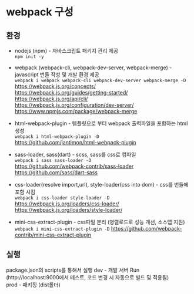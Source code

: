 # webpack 구성

## 환경  

* nodejs (npm) - 자바스크립트 패키지 관리 제공  
`npm init -y`  

* webpack (webpack-cli, webpack-dev-server, webpack-merge) - javascript 번들 작성 및 개발 환경 제공    
`webpack i webpack webpack-cli webpack-dev-server webpack-merge -D`  
https://webpack.js.org/concepts/  
https://webpack.js.org/guides/getting-started/  
https://webpack.js.org/api/cli/  
https://webpack.js.org/configuration/dev-server/  
https://www.npmjs.com/package/webpack-merge  

* html-webpack-plugin - 템플릿으로 부터 webpack 출력파일을 포함하는 html 생성  
`webpack i html-webpack-plugin -D`  
https://github.com/jantimon/html-webpack-plugin  

* sass-loader, sass(dart) - scss, sass를 css로 컴파일  
`webpack i sass sass-loader -D`  
https://github.com/webpack-contrib/sass-loader  
https://github.com/sass/dart-sass  

* css-loader(resolve import,url), style-loader(css into dom) - css를 번들에 포함 시킴  
`webpack i css-loader style-loader -D`  
https://webpack.js.org/loaders/css-loader/  
https://webpack.js.org/loaders/style-loader/  

* mini-css-extract-plugin - css파일 분리 (병렬로드로 성능 개선, 소스맵 지원)  
`webpack i mini-css-extract-plugin -D`
https://github.com/webpack-contrib/mini-css-extract-plugin  

## 실행  
package.json의 scripts를 통해서 실행
dev - 개발 서버 Run (http://localhost:9000에서 테스트, 코드 변경 시 자동으로 빌드 및 적용됨)  
prod - 패키징 (dist폴더)  

